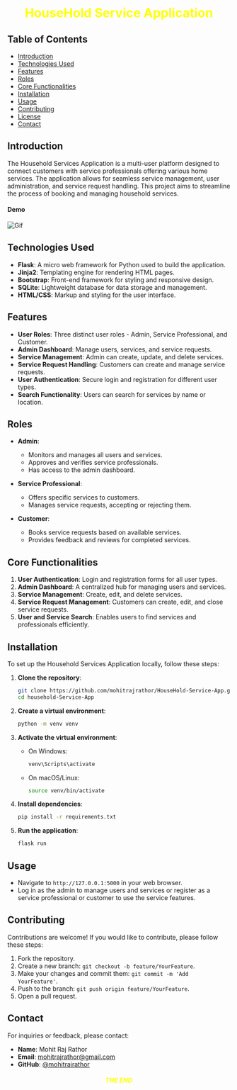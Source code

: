 <h1 align=center style='color: yellow;'>HouseHold Service Application</h1>

## Table of Contents
- [Introduction](#introduction)
- [Technologies Used](#technologies-used)
- [Features](#features)
- [Roles](#roles)
- [Core Functionalities](#core-functionalities)
- [Installation](#installation)
- [Usage](#usage)
- [Contributing](#contributing)
- [License](#license)
- [Contact](#contact)

## Introduction
The Household Services Application is a multi-user platform designed to connect customers with service professionals offering various home services. The application allows for seamless service management, user administration, and service request handling. This project aims to streamline the process of booking and managing household services.

#### Demo
![Gif](./assests/demo.gif)

## Technologies Used
- **Flask**: A micro web framework for Python used to build the application.
- **Jinja2**: Templating engine for rendering HTML pages.
- **Bootstrap**: Front-end framework for styling and responsive design.
- **SQLite**: Lightweight database for data storage and management.
- **HTML/CSS**: Markup and styling for the user interface.

## Features
- **User Roles**: Three distinct user roles - Admin, Service Professional, and Customer.
- **Admin Dashboard**: Manage users, services, and service requests.
- **Service Management**: Admin can create, update, and delete services.
- **Service Request Handling**: Customers can create and manage service requests.
- **User Authentication**: Secure login and registration for different user types.
- **Search Functionality**: Users can search for services by name or location.

## Roles
- **Admin**: 
  - Monitors and manages all users and services.
  - Approves and verifies service professionals.
  - Has access to the admin dashboard.

- **Service Professional**: 
  - Offers specific services to customers.
  - Manages service requests, accepting or rejecting them.

- **Customer**: 
  - Books service requests based on available services.
  - Provides feedback and reviews for completed services.

## Core Functionalities
1. **User Authentication**: Login and registration forms for all user types.
2. **Admin Dashboard**: A centralized hub for managing users and services.
3. **Service Management**: Create, edit, and delete services.
4. **Service Request Management**: Customers can create, edit, and close service requests.
5. **User and Service Search**: Enables users to find services and professionals efficiently.

## Installation
To set up the Household Services Application locally, follow these steps:

1. **Clone the repository**:
   ```bash
   git clone https://github.com/mohitrajrathor/HouseHold-Service-App.git
   cd household-Service-App
   ```

2. **Create a virtual environment**:
   ```bash
   python -m venv venv
   ```

3. **Activate the virtual environment**:
   - On Windows:
     ```bash
     venv\Scripts\activate
     ```
   - On macOS/Linux:
     ```bash
     source venv/bin/activate
     ```

4. **Install dependencies**:
   ```bash
   pip install -r requirements.txt
   ```

5. **Run the application**:
   ```bash
   flask run
   ```

## Usage
- Navigate to `http://127.0.0.1:5000` in your web browser.
- Log in as the admin to manage users and services or register as a service professional or customer to use the service features.

## Contributing
Contributions are welcome! If you would like to contribute, please follow these steps:
1. Fork the repository.
2. Create a new branch: `git checkout -b feature/YourFeature`.
3. Make your changes and commit them: `git commit -m 'Add YourFeature'`.
4. Push to the branch: `git push origin feature/YourFeature`.
5. Open a pull request.

## Contact
For inquiries or feedback, please contact:
- **Name**: Mohit Raj Rathor
- **Email**: mohitrajrathor@gmail.com
- **GitHub**: [@mohitrajrathor](https://github.com/mohitrajrathor)

<h5 style="text-align: center; color: yellow;">THE END</h5>